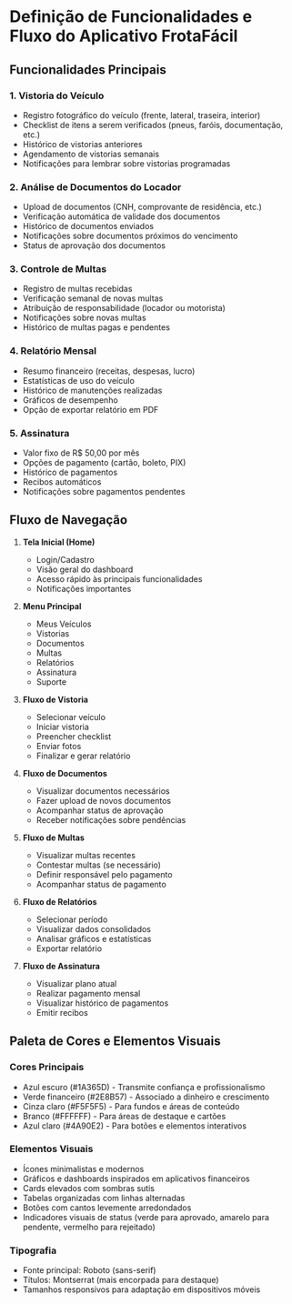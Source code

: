 # Definição de Funcionalidades e Fluxo do Aplicativo FrotaFácil

## Funcionalidades Principais

### 1. Vistoria do Veículo
- Registro fotográfico do veículo (frente, lateral, traseira, interior)
- Checklist de itens a serem verificados (pneus, faróis, documentação, etc.)
- Histórico de vistorias anteriores
- Agendamento de vistorias semanais
- Notificações para lembrar sobre vistorias programadas

### 2. Análise de Documentos do Locador
- Upload de documentos (CNH, comprovante de residência, etc.)
- Verificação automática de validade dos documentos
- Histórico de documentos enviados
- Notificações sobre documentos próximos do vencimento
- Status de aprovação dos documentos

### 3. Controle de Multas
- Registro de multas recebidas
- Verificação semanal de novas multas
- Atribuição de responsabilidade (locador ou motorista)
- Notificações sobre novas multas
- Histórico de multas pagas e pendentes

### 4. Relatório Mensal
- Resumo financeiro (receitas, despesas, lucro)
- Estatísticas de uso do veículo
- Histórico de manutenções realizadas
- Gráficos de desempenho
- Opção de exportar relatório em PDF

### 5. Assinatura
- Valor fixo de R$ 50,00 por mês
- Opções de pagamento (cartão, boleto, PIX)
- Histórico de pagamentos
- Recibos automáticos
- Notificações sobre pagamentos pendentes

## Fluxo de Navegação

1. **Tela Inicial (Home)**
   - Login/Cadastro
   - Visão geral do dashboard
   - Acesso rápido às principais funcionalidades
   - Notificações importantes

2. **Menu Principal**
   - Meus Veículos
   - Vistorias
   - Documentos
   - Multas
   - Relatórios
   - Assinatura
   - Suporte

3. **Fluxo de Vistoria**
   - Selecionar veículo
   - Iniciar vistoria
   - Preencher checklist
   - Enviar fotos
   - Finalizar e gerar relatório

4. **Fluxo de Documentos**
   - Visualizar documentos necessários
   - Fazer upload de novos documentos
   - Acompanhar status de aprovação
   - Receber notificações sobre pendências

5. **Fluxo de Multas**
   - Visualizar multas recentes
   - Contestar multas (se necessário)
   - Definir responsável pelo pagamento
   - Acompanhar status de pagamento

6. **Fluxo de Relatórios**
   - Selecionar período
   - Visualizar dados consolidados
   - Analisar gráficos e estatísticas
   - Exportar relatório

7. **Fluxo de Assinatura**
   - Visualizar plano atual
   - Realizar pagamento mensal
   - Visualizar histórico de pagamentos
   - Emitir recibos

## Paleta de Cores e Elementos Visuais

### Cores Principais
- Azul escuro (#1A365D) - Transmite confiança e profissionalismo
- Verde financeiro (#2E8B57) - Associado a dinheiro e crescimento
- Cinza claro (#F5F5F5) - Para fundos e áreas de conteúdo
- Branco (#FFFFFF) - Para áreas de destaque e cartões
- Azul claro (#4A90E2) - Para botões e elementos interativos

### Elementos Visuais
- Ícones minimalistas e modernos
- Gráficos e dashboards inspirados em aplicativos financeiros
- Cards elevados com sombras sutis
- Tabelas organizadas com linhas alternadas
- Botões com cantos levemente arredondados
- Indicadores visuais de status (verde para aprovado, amarelo para pendente, vermelho para rejeitado)

### Tipografia
- Fonte principal: Roboto (sans-serif)
- Títulos: Montserrat (mais encorpada para destaque)
- Tamanhos responsivos para adaptação em dispositivos móveis
